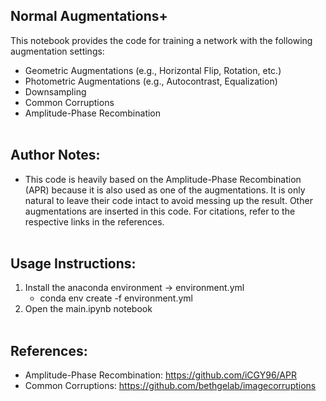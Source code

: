 ## Normal Augmentations+

This notebook provides the code for training a network with the following augmentation settings: <br>
* Geometric Augmentations (e.g., Horizontal Flip, Rotation, etc.)
* Photometric Augmentations (e.g., Autocontrast, Equalization)
* Downsampling
* Common Corruptions
* Amplitude-Phase Recombination
<br><br>

## Author Notes: 
- This code is heavily based on the Amplitude-Phase Recombination (APR) because it is also used as one of the augmentations. It is only natural to leave their code intact to avoid messing up the result. Other augmentations are inserted in this code. For citations, refer to the respective links in the references.
<br><br>

## Usage Instructions: 
1. Install the anaconda environment -> environment.yml 
    * conda env create -f environment.yml
2. Open the main.ipynb notebook
<br><br>

## References:
* Amplitude-Phase Recombination: https://github.com/iCGY96/APR
* Common Corruptions: https://github.com/bethgelab/imagecorruptions
